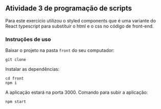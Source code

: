 ## Atividade 3 de programação de scripts 

Para este exercicio utilizou o styled components que é uma variante do React typescript para substituir o html e o css no código de front-end.

### Instruções de uso

Baixar o projeto na pasta `front` do seu computador:
```
git clone 
```
Instalar as dependências:
```
cd front
npm i
```
A aplicação estará na porta 3000. Comando para subir a aplicação:
```
npm start
```
